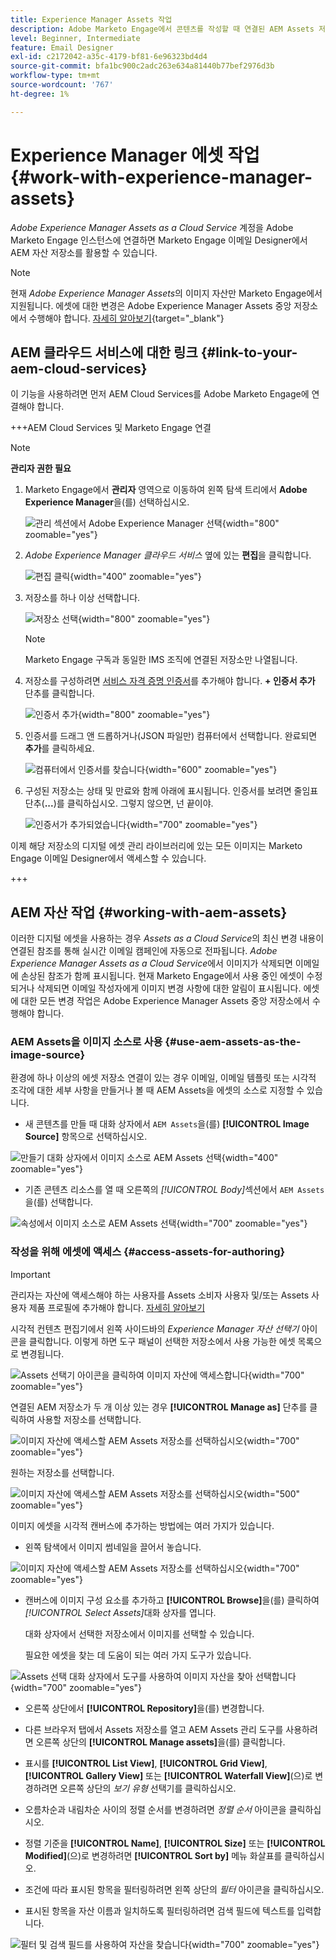 ```yaml
---
title: Experience Manager Assets 작업
description: Adobe Marketo Engage에서 콘텐츠를 작성할 때 연결된 AEM Assets 저장소의 이미지 에셋을 사용하는 방법을 알아봅니다.
level: Beginner, Intermediate
feature: Email Designer
exl-id: c2172042-a35c-4179-bf81-6e96323bd4d4
source-git-commit: bfa1bc900c2adc263e634a81440b77bef2976d3b
workflow-type: tm+mt
source-wordcount: '767'
ht-degree: 1%

---
```


# Experience Manager 에셋 작업 {#work-with-experience-manager-assets}

_Adobe Experience Manager Assets as a Cloud Service_ 계정을 Adobe Marketo Engage 인스턴스에 연결하면 Marketo Engage 이메일 Designer에서 AEM 자산 저장소를 활용할 수 있습니다.

>[!NOTE]
>
>현재 _Adobe Experience Manager Assets_&#x200B;의 이미지 자산만 Marketo Engage에서 지원됩니다. 에셋에 대한 변경은 Adobe Experience Manager Assets 중앙 저장소에서 수행해야 합니다. [자세히 알아보기](https://experienceleague.adobe.com/ko/docs/experience-manager-cloud-service/content/assets/manage/manage-digital-assets){target="_blank"}

## AEM 클라우드 서비스에 대한 링크 {#link-to-your-aem-cloud-services}

이 기능을 사용하려면 먼저 AEM Cloud Services를 Adobe Marketo Engage에 연결해야 합니다.

+++AEM Cloud Services 및 Marketo Engage 연결

>[!NOTE]
>
>**관리자 권한 필요**

1. Marketo Engage에서 **관리자** 영역으로 이동하여 왼쪽 탐색 트리에서 **Adobe Experience Manager**&#x200B;을(를) 선택하십시오.

   ![관리 섹션에서 Adobe Experience Manager 선택](assets/access-the-ai-assistant-content-accelerator-1.png){width="800" zoomable="yes"}

1. _Adobe Experience Manager 클라우드 서비스_ 옆에 있는 **편집**&#x200B;을 클릭합니다.

   ![편집 클릭](assets/access-the-ai-assistant-content-accelerator-2.png){width="400" zoomable="yes"}

1. 저장소를 하나 이상 선택합니다.

   ![저장소 선택](assets/access-the-ai-assistant-content-accelerator-3.png){width="800" zoomable="yes"}

   >[!NOTE]
   >
   >Marketo Engage 구독과 동일한 IMS 조직에 연결된 저장소만 나열됩니다.

1. 저장소를 구성하려면 [서비스 자격 증명 인증서](https://experienceleague.adobe.com/ko/docs/experience-manager-learn/getting-started-with-aem-headless/authentication/service-credentials)를 추가해야 합니다. **+ 인증서 추가** 단추를 클릭합니다.

   ![인증서 추가](assets/access-the-ai-assistant-content-accelerator-4.png){width="800" zoomable="yes"}

1. 인증서를 드래그 앤 드롭하거나(JSON 파일만) 컴퓨터에서 선택합니다. 완료되면 **추가**&#x200B;를 클릭하세요.

   ![컴퓨터에서 인증서를 찾습니다](assets/access-the-ai-assistant-content-accelerator-5.png){width="600" zoomable="yes"}

1. 구성된 저장소는 상태 및 만료와 함께 아래에 표시됩니다. 인증서를 보려면 줄임표 단추(**...**)를 클릭하십시오. 그렇지 않으면, 넌 끝이야.

   ![인증서가 추가되었습니다](assets/access-the-ai-assistant-content-accelerator-6.png){width="700" zoomable="yes"}

이제 해당 저장소의 디지털 에셋 관리 라이브러리에 있는 모든 이미지는 Marketo Engage 이메일 Designer에서 액세스할 수 있습니다.

+++

## AEM 자산 작업 {#working-with-aem-assets}

이러한 디지털 에셋을 사용하는 경우 _Assets as a Cloud Service_&#x200B;의 최신 변경 내용이 연결된 참조를 통해 실시간 이메일 캠페인에 자동으로 전파됩니다. _Adobe Experience Manager Assets as a Cloud Service_&#x200B;에서 이미지가 삭제되면 이메일에 손상된 참조가 함께 표시됩니다. 현재 Marketo Engage에서 사용 중인 에셋이 수정되거나 삭제되면 이메일 작성자에게 이미지 변경 사항에 대한 알림이 표시됩니다. 에셋에 대한 모든 변경 작업은 Adobe Experience Manager Assets 중앙 저장소에서 수행해야 합니다.

### AEM Assets을 이미지 소스로 사용 {#use-aem-assets-as-the-image-source}

환경에 하나 이상의 에셋 저장소 연결이 있는 경우 이메일, 이메일 템플릿 또는 시각적 조각에 대한 세부 사항을 만들거나 볼 때 AEM Assets을 에셋의 소스로 지정할 수 있습니다.

* 새 콘텐츠를 만들 때 대화 상자에서 `AEM Assets`을(를) **[!UICONTROL Image Source]** 항목으로 선택하십시오.

![만들기 대화 상자에서 이미지 소스로 AEM Assets 선택](assets/work-with-experience-manager-assets-1.png){width="400" zoomable="yes"}

* 기존 콘텐츠 리소스를 열 때 오른쪽의 _[!UICONTROL Body]_&#x200B;섹션에서 `AEM Assets`을(를) 선택합니다.

![속성에서 이미지 소스로 AEM Assets 선택](assets/work-with-experience-manager-assets-2.png){width="700" zoomable="yes"}

### 작성을 위해 에셋에 액세스 {#access-assets-for-authoring}

>[!IMPORTANT]
>
>관리자는 자산에 액세스해야 하는 사용자를 Assets 소비자 사용자 및/또는 Assets 사용자 제품 프로필에 추가해야 합니다. [자세히 알아보기](https://experienceleague.adobe.com/ko/docs/experience-manager-cloud-service/content/security/ims-support#managing-products-and-user-access-in-admin-console)

시각적 컨텐츠 편집기에서 왼쪽 사이드바의 _Experience Manager 자산 선택기_ 아이콘을 클릭합니다. 이렇게 하면 도구 패널이 선택한 저장소에서 사용 가능한 에셋 목록으로 변경됩니다.

![Assets 선택기 아이콘을 클릭하여 이미지 자산에 액세스합니다](assets/work-with-experience-manager-assets-3.png){width="700" zoomable="yes"}

연결된 AEM 저장소가 두 개 이상 있는 경우 **[!UICONTROL Manage as]** 단추를 클릭하여 사용할 저장소를 선택합니다.

![이미지 자산에 액세스할 AEM Assets 저장소를 선택하십시오](assets/work-with-experience-manager-assets-4.png){width="700" zoomable="yes"}

원하는 저장소를 선택합니다.

![이미지 자산에 액세스할 AEM Assets 저장소를 선택하십시오](assets/work-with-experience-manager-assets-5.png){width="500" zoomable="yes"}

이미지 에셋을 시각적 캔버스에 추가하는 방법에는 여러 가지가 있습니다.

* 왼쪽 탐색에서 이미지 썸네일을 끌어서 놓습니다.

![이미지 자산에 액세스할 AEM Assets 저장소를 선택하십시오](assets/work-with-experience-manager-assets-6.png){width="700" zoomable="yes"}

* 캔버스에 이미지 구성 요소를 추가하고 **[!UICONTROL Browse]**&#x200B;을(를) 클릭하여 _[!UICONTROL Select Assets]_&#x200B;대화 상자를 엽니다.

  대화 상자에서 선택한 저장소에서 이미지를 선택할 수 있습니다.

  필요한 에셋을 찾는 데 도움이 되는 여러 가지 도구가 있습니다.

![Assets 선택 대화 상자에서 도구를 사용하여 이미지 자산을 찾아 선택합니다](assets/work-with-experience-manager-assets-7.png){width="700" zoomable="yes"}

* 오른쪽 상단에서 **[!UICONTROL Repository]**&#x200B;을(를) 변경합니다.

* 다른 브라우저 탭에서 Assets 저장소를 열고 AEM Assets 관리 도구를 사용하려면 오른쪽 상단의 **[!UICONTROL Manage assets]**&#x200B;을(를) 클릭합니다.

* 표시를 **[!UICONTROL List View]**, **[!UICONTROL Grid View]**, **[!UICONTROL Gallery View]** 또는 **[!UICONTROL Waterfall View]**(으)로 변경하려면 오른쪽 상단의 _보기 유형_ 선택기를 클릭하십시오.

* 오름차순과 내림차순 사이의 정렬 순서를 변경하려면 _정렬 순서_ 아이콘을 클릭하십시오.

* 정렬 기준을 **[!UICONTROL Name]**, **[!UICONTROL Size]** 또는 **[!UICONTROL Modified]**(으)로 변경하려면 **[!UICONTROL Sort by]** 메뉴 화살표를 클릭하십시오.

* 조건에 따라 표시된 항목을 필터링하려면 왼쪽 상단의 _필터_ 아이콘을 클릭하십시오.

* 표시된 항목을 자산 이름과 일치하도록 필터링하려면 검색 필드에 텍스트를 입력합니다.

![필터 및 검색 필드를 사용하여 자산을 찾습니다](assets/work-with-experience-manager-assets-8.png){width="700" zoomable="yes"}
